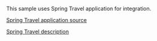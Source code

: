 This sample uses Spring Travel application for integration.

[Spring Travel application source](https://github.com/SpringSource/spring-webflow-samples/tree/master/booking-mvc) 

[Spring Travel description](http://blog.springsource.org/2013/03/26/bringing-new-life-to-spring-travel-with-thymeleaf/) 
